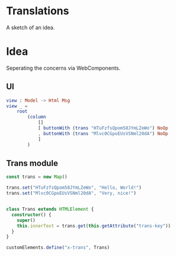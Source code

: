 # Translations

A sketch of an idea.

# Idea

Seperating the concerns via WebComponents.

## UI

```elm
view : Model -> Html Msg
view _ =
    root
        (column
            []
            [ buttonWith (trans "HTuFzfsQpom58JYmLZeWo") NoOp
            , buttonWith (trans "Mlvc0CGpoEUsVSNml20dA") NoOp
            ]
        )
```

## Trans module

```ts
const trans = new Map()

trans.set("HTuFzfsQpom58JYmLZeWo", "Hello, World!")
trans.set("Mlvc0CGpoEUsVSNml20dA", "Very, nice!")


class Trans extends HTMLElement {
  constructor() {
    super()
    this.innerText = trans.get(this.getAttribute("trans-key"))
  }
}

customElements.define("x-trans", Trans)
```

